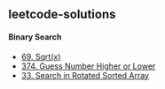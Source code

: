 ## leetcode-solutions

#### Binary Search
- [69. Sqrt(x)](https://github.com/ankithans/leetcode-solutions/blob/main/Binary%20Search/69.%20Sqrt(x).cpp)
- [374. Guess Number Higher or Lower](https://github.com/ankithans/leetcode-solutions/blob/main/Binary%20Search/374.%20Guess%20Number%20Higher%20or%20Lower.cpp)
- [33. Search in Rotated Sorted Array](https://github.com/ankithans/leetcode-solutions/blob/main/Binary%20Search/33.%20Search%20in%20Rotated%20Sorted%20Array.cpp)
